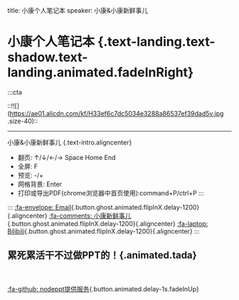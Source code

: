 title: 小康个人笔记本
speaker: 小康&小康新鲜事儿

<slide class="bg-black-blue aligncenter" image="https://ae01.alicdn.com/kf/H80b947d1c60244fea2c02b901ef3decdz.jpg .dark">

# 小康个人笔记本 {.text-landing.text-shadow.text-landing.animated.fadeInRight}

:::cta

::!![](https://ae01.alicdn.com/kf/H33ef6c7dc5034e3288a86537ef39dad5v.jpg .size-40)::

---

小康&小康新鲜事儿 {.text-intro.aligncenter}

- 翻页\: ↑/↓/←/→ Space Home End
- 全屏\: F
- 预览\: -/+
- 网格背景\: Enter
- 打印或导出PDF(chrome浏览器中首页使用)\:command+P/ctrl+P
:::

:::
[:fa-envelope: Email](mailto:xiaokang.188@qq.com){.button.ghost.animated.flipInX.delay-1200}{.aligncenter}&nbsp;[:fa-comments: 小康新鲜事儿](https://mp.weixin.qq.com/s/3-3_Ns5nDIhcB7TS7d-ocA){.button.ghost.animated.flipInX.delay-1200}{.aligncenter}&nbsp;[:fa-laptop: Bilibili](https://space.bilibili.com/475563389){.button.ghost.animated.flipInX.delay-1200}{.aligncenter}
:::	

<slide class="bg-black-blue aligncenter" image="https://cn.bing.com/az/hprichbg/rb/PragueChristmas_EN-AU8649790921_1920x1080.jpg .dark">

## 累死累活干不过做PPT的！{.animated.tada}
<br/><br/>
[:fa-github: nodeppt提供服务](https://github.com/ksky521/nodeppt){.button.animated.delay-1s.fadeInUp}